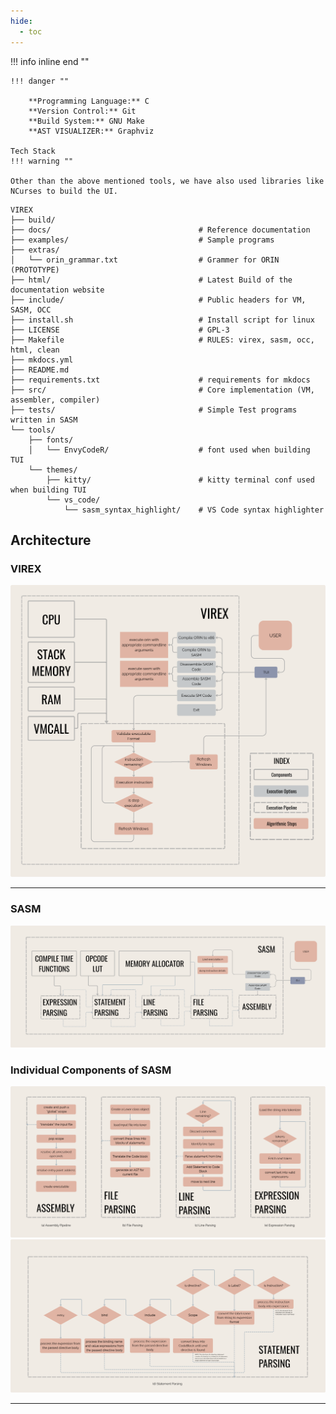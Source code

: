 ```yaml
---
hide:
  - toc
---
```


!!! info inline end ""

    !!! danger ""

        **Programming Language:** C
        **Version Control:** Git
        **Build System:** GNU Make
        **AST VISUALIZER:** Graphviz

    Tech Stack
    !!! warning ""

    Other than the above mentioned tools, we have also used libraries like
    NCurses to build the UI.

```title="Project Structure"
VIREX
├── build/
├── docs/                                 # Reference documentation
├── examples/                             # Sample programs
├── extras/
│   └── orin_grammar.txt                  # Grammer for ORIN (PROTOTYPE)
├── html/                                 # Latest Build of the documentation website
├── include/                              # Public headers for VM, SASM, OCC
├── install.sh                            # Install script for linux
├── LICENSE                               # GPL-3
├── Makefile                              # RULES: virex, sasm, occ, html, clean
├── mkdocs.yml
├── README.md
├── requirements.txt                      # requirements for mkdocs
├── src/                                  # Core implementation (VM, assembler, compiler)
├── tests/                                # Simple Test programs written in SASM
└── tools/
    ├── fonts/
    │   └── EnvyCodeR/                    # font used when building TUI
    └── themes/
        ├── kitty/                        # kitty terminal conf used when building TUI
        └── vs_code/
            └── sasm_syntax_highlight/    # VS Code syntax highlighter
```

## Architecture

### VIREX

![Image](assets/Architecture/virex_arch.png)

---

### SASM

![Image](assets/Architecture/sasm_arch.png)

### Individual Components of SASM
![Image](assets/Architecture/sasm_components_1.png)
![Image](assets/Architecture/sasm_components_2.png)

---
